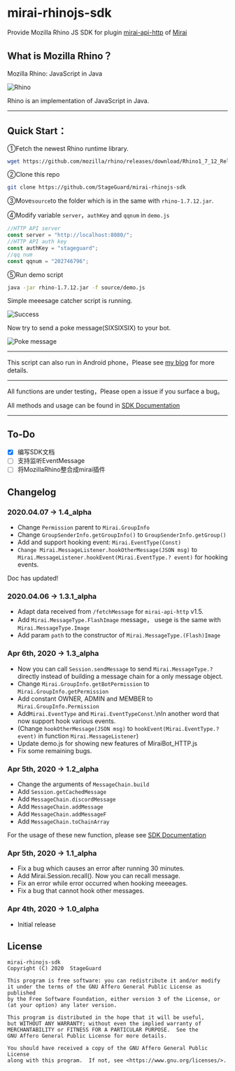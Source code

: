 # mirai-rhinojs-sdk
Provide Mozilla Rhino JS SDK for plugin [mirai-api-http](https://github.com/mamoe/mirai-api-http) of [Mirai](https://github.com/mamoe/mirai)

## What is Mozilla Rhino？
Mozilla Rhino: JavaScript in Java

![Rhino](https://developer.mozilla.org/@api/deki/files/832/=Rhino.jpg)

Rhino is an implementation of JavaScript in Java.

----

## Quick Start：
①Fetch the newest Rhino runtime library.
```bash
wget https://github.com/mozilla/rhino/releases/download/Rhino1_7_12_Release/rhino-1.7.12.jar
```
②Clone this repo
```bash
git clone https://github.com/StageGuard/mirai-rhinojs-sdk
```
③Move`source`to the folder which is in the same with `rhino-1.7.12.jar`.

④Modify variable `server`，`authKey` and `qqnum` in `demo.js`
```javascript
//HTTP API server
const server = "http://localhost:8080/";
//HTTP API auth key
const authKey = "stageguard";
//qq num
const qqnum = "202746796";
```
⑤Run demo script
```bash
java -jar rhino-1.7.12.jar -f source/demo.js
```
Simple meeesage catcher script is running.

![Success](https://cdn.jsdelivr.net/gh/StageGuard/mirai-rhinojs-sdk/static/status.png)

Now try to send a poke message(SIXSIXSIX) to your bot.

![Poke message](https://cdn.jsdelivr.net/gh/StageGuard/mirai-rhinojs-sdk/static/poke.png)

----

This script can also run in Android phone，Please see [my blog](https://stageguard.top/2020/04/01/run-qqbot-on-termux-android/) for more details.

----

All functions are under testing，Please open a issue if you surface a bug。

All methods and usage can be found in [SDK Documentation](https://stageguard.top/p/mirai-rhinojs-sdk.html)

----

## To-Do
- [x] 编写SDK文档
- [ ] 支持监听EventMessage
- [ ] 将MozillaRhino整合成mirai插件

## Changelog

### 2020.04.07 → 1.4_alpha

* Change `Permission` parent to `Mirai.GroupInfo`
* Change `GroupSenderInfo.getGroupInfo()` to `GroupSenderInfo.getGroup()`
* Add and support hooking event: `Mirai.EventType(Const)`
* `Change Mirai.MessageListener.hookOtherMessage(JSON msg)` to `Mirai.MessageListener.hookEvent(Mirai.EventType.? event)` for hooking events.

Doc has updated!

### 2020.04.06 → 1.3.1_alpha

* Adapt data received from `/fetchMessage` for `mirai-api-http` v1.5.
* Add `Mirai.MessageType.FlashImage` message， usege is the same with `Mirai.MessageType.Image`
* Add param `path` to the constructor of `Mirai.MessageType.(Flash)Image`

### Apr 6th, 2020 → 1.3_alpha
* Now you can call `Session.sendMessage` to send `Mirai.MessageType.?` directly instead of building a message chain for a only message object.
* Change `Mirai.GroupInfo.getBotPermission` to `Mirai.GroupInfo.getPermission`
* Add constant OWNER, ADMIN and MEMBER to `Mirai.GroupInfo.Permission`
* Add`Mirai.EventType` and `Mirai.EventTypeConst`.\nIn another word that now support hook various events.
* (Change `hookOtherMessage(JSON msg)` to `hookEvent(Mirai.EventType.? event)` in function `Mirai.MessageListener`)
* Update demo.js for showing new features of MiraiBot_HTTP.js
* Fix some remaining bugs.

### Apr 5th, 2020 → 1.2_alpha
* Change the arguments of `MessageChain.build` 
* Add `Session.getCachedMessage`
* Add `MessageChain.discordMessage`
* Add `MessageChain.addMessage`
* Add `MessageChain.addMessageF`
* Add `MessageChain.toChainArray`

For the usage of these new function, please see [SDK Documentation](https://stageguard.top/p/mirai-rhinojs-sdk.html)


### Apr 5th, 2020 → 1.1_alpha
* Fix a bug which causes an error after running 30 minutes.
* Add Mirai.Session.recall(). Now you can recall message.
* Fix an error while error occurred when hooking meeeages.
* Fix a bug that cannot hook other messages.
### Apr 4th, 2020 → 1.0_alpha
* Initial release

## License
```
mirai-rhinojs-sdk
Copyright (C) 2020  StageGuard

This program is free software: you can redistribute it and/or modify
it under the terms of the GNU Affero General Public License as published
by the Free Software Foundation, either version 3 of the License, or
(at your option) any later version.

This program is distributed in the hope that it will be useful,
but WITHOUT ANY WARRANTY; without even the implied warranty of
MERCHANTABILITY or FITNESS FOR A PARTICULAR PURPOSE.  See the
GNU Affero General Public License for more details.

You should have received a copy of the GNU Affero General Public License
along with this program.  If not, see <https://www.gnu.org/licenses/>.
```